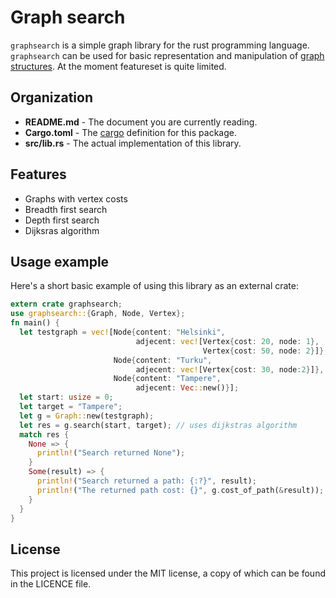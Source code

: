 # Graph search

`graphsearch` is a simple graph library for the rust programming language.
`graphsearch` can be used for basic representation and manipulation of
[graph structures](http://en.wikipedia.org/wiki/Graph_(abstract_data_type)). At the
moment featureset is quite limited.

## Organization
 - **README.md**  - The document you are currently reading.
 - **Cargo.toml** - The [cargo](https://crates.io/) definition for this package.
 - **src/lib.rs** - The actual implementation of this library.

## Features
 - Graphs with vertex costs
 - Breadth first search
 - Depth first search
 - Dijksras algorithm

## Usage example

Here's a short basic example of using this library as an external crate:

```rust
extern crate graphsearch;
use graphsearch::{Graph, Node, Vertex};
fn main() {
  let testgraph = vec![Node{content: "Helsinki",
                            adjecent: vec![Vertex{cost: 20, node: 1},
                                           Vertex{cost: 50, node: 2}]},
                       Node{content: "Turku",
                            adjecent: vec![Vertex{cost: 30, node:2}]},
                       Node{content: "Tampere",
                            adjecent: Vec::new()}];
  let start: usize = 0;
  let target = "Tampere";
  let g = Graph::new(testgraph);
  let res = g.search(start, target); // uses dijkstras algorithm
  match res {
    None => {
      println!("Search returned None");
    }
    Some(result) => {
      println!("Search returned a path: {:?}", result);
      println!("The returned path cost: {}", g.cost_of_path(&result));
    }
  }
}
```

## License

This project is licensed under the MIT license, a copy of which can be found in the
LICENCE file.
